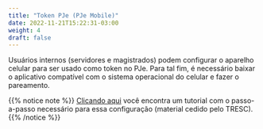 ```yaml
---
title: "Token PJe (PJe Mobile)"
date: 2022-11-21T15:22:31-03:00
weight: 4
draft: false
---
```


Usuários internos (servidores e magistrados) podem configurar o aparelho celular para ser usado como token no PJe. Para tal fim, é necessário baixar o aplicativo compatível com o sistema operacional do celular e fazer o pareamento.

{{% notice note %}}
[Clicando aqui](/docs/PJE_token_virtual_smartphone_v100.pdf) você encontra um tutorial com o passo-a-passo necessário para essa configuração (material cedido pelo TRESC).
{{% /notice %}}

<!-- {{% notice warning %}}
Diante das restrições atuais na Play Store para utilização do aplicativo TokenPJe para quem tem smartphone com a versão do Android mais recente, existem duas possibilidades, ambas restritas a usuários internos:
{{% /notice %}}

1. Utilizar o arquivo .APK para instalação no Android sem ser pela Play Store. 
    * [Clique aqui](/outros/TokenPJe.apk) para fazer o download do arquivo. 
    * [Este link](https://canaltech.com.br/android/como-instalar-um-apk-no-android/) explica como realizar a instalação de um aplicativo usando o arquivo APK;
        
2. Utilizar o PJeOffice Versão Justiça Eleitoral (Certificado P12). [Clique aqui](https://pjeje.github.io/dicas/acesso/certvirtual/) para mais informações. -->
